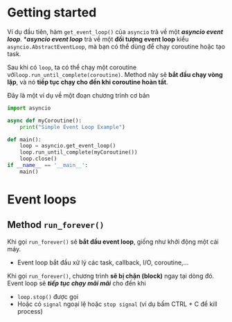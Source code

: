 ```table-of-contents
```

# Getting started

Ví dụ đầu tiên, hàm `get_event_loop()` của `asyncio` trả về một ***asyncio event loop***.
****asyncio event loop*** trả về một **đối tượng event loop** kiểu `asyncio.AbstractEventLoop`, mà bạn có thể dùng để chạy coroutine hoặc tạo task.

Sau khi có `loop`, ta có thể chạy một coroutine với`loop.run_until_complete(coroutine)`. Method này sẽ **bắt đầu chạy vòng lặp**, và nó **tiếp tục chạy cho đến khi coroutine hoàn tất**.

Đây là một ví dụ về một đoạn chương trình cơ bản

```python
import asyncio

async def myCoroutine():
	print("Simple Event Loop Example")

def main(): 
	loop = asyncio.get_event_loop() 
	loop.run_until_complete(myCoroutine()) 
	loop.close() 
if __name__ == '__main__': 
	main()
```

# Event loops

## Method `run_forever()`

Khi gọi `run_forever()` sẽ **bắt đầu event loop**, giống như khởi động một cái máy.
- Event loop bắt đầu xử lý các task, callback, I/O, coroutine,...

Khi gọi `run_forever()`, chương trình **sẽ bị chặn (block)** ngay tại dòng đó. Event loop sẽ ***tiếp tục chạy mãi mãi*** cho đến khi
* `loop.stop()` được gọi
* Hoặc có `signal` ngoại lệ hoặc `stop signal` (ví dụ bấm CTRL + C để kill process)
